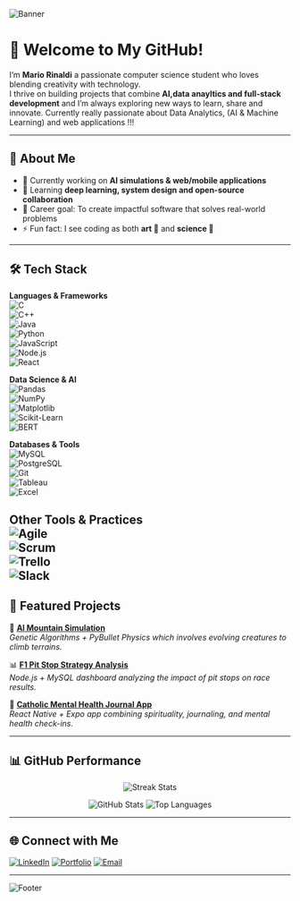 <!-- Banner -->
![Banner](https://capsule-render.vercel.app/api?type=waving&color=0:0f2027,100:2c5364&height=200&section=header&text=Mario%20Rinaldi&fontSize=45&fontColor=fff&animation=fadeIn)

# 👋 Welcome to My GitHub!

I’m **Mario Rinaldi** a passionate computer science student who loves blending creativity with technology.  
I thrive on building projects that combine **AI,data anayltics and full-stack development** and I’m always exploring new ways to learn, share and innovate. Currently really passionate about Data Analytics, (AI & Machine Learning) and web applications !!!

---

## 🚀 About Me
- 🔭 Currently working on **AI simulations & web/mobile applications**  
- 🌱 Learning **deep learning, system design and open-source collaboration**  
- 🎯 Career goal: To create impactful software that solves real-world problems  
- ⚡ Fun fact: I see coding as both **art 🎨** and **science 🔬**

---

## 🛠️ Tech Stack  

**Languages & Frameworks**  
![C](https://img.shields.io/badge/C-00599C?style=flat&logo=c&logoColor=white)  
![C++](https://img.shields.io/badge/C++-00599C?style=flat&logo=cplusplus&logoColor=white)  
![Java](https://img.shields.io/badge/Java-007396?style=flat&logo=java&logoColor=white)  
![Python](https://img.shields.io/badge/Python-3776AB?style=flat&logo=python&logoColor=white)  
![JavaScript](https://img.shields.io/badge/JavaScript-F7DF1E?style=flat&logo=javascript&logoColor=black)  
![Node.js](https://img.shields.io/badge/Node.js-339933?style=flat&logo=nodedotjs&logoColor=white)  
![React](https://img.shields.io/badge/React-61DAFB?style=flat&logo=react&logoColor=black)  

**Data Science & AI**  
![Pandas](https://img.shields.io/badge/Pandas-150458?style=flat&logo=pandas&logoColor=white)  
![NumPy](https://img.shields.io/badge/Numpy-013243?style=flat&logo=numpy&logoColor=white)  
![Matplotlib](https://img.shields.io/badge/Matplotlib-004080?style=flat&logo=matplotlib&logoColor=white)  
![Scikit-Learn](https://img.shields.io/badge/Scikit--Learn-F7931E?style=flat&logo=scikitlearn&logoColor=white)  
![BERT](https://img.shields.io/badge/BERT-NLP-green?style=flat)  

**Databases & Tools**  
![MySQL](https://img.shields.io/badge/MySQL-4479A1?style=flat&logo=mysql&logoColor=white)  
![PostgreSQL](https://img.shields.io/badge/PostgreSQL-336791?style=flat&logo=postgresql&logoColor=white)  
![Git](https://img.shields.io/badge/Git-F05032?style=flat&logo=git&logoColor=white)  
![Tableau](https://img.shields.io/badge/Tableau-E97627?style=flat&logo=tableau&logoColor=white)  
![Excel](https://img.shields.io/badge/Excel-217346?style=flat&logo=microsoft-excel&logoColor=white)  

**Other Tools & Practices**  
![Agile](https://img.shields.io/badge/Agile-0052CC?style=flat&logo=jira&logoColor=white)  
![Scrum](https://img.shields.io/badge/Scrum-6DB33F?style=flat&logo=scrumalliance&logoColor=white)  
![Trello](https://img.shields.io/badge/Trello-0052CC?style=flat&logo=trello&logoColor=white)  
![Slack](https://img.shields.io/badge/Slack-4A154B?style=flat&logo=slack&logoColor=white)  
---

## 🌟 Featured Projects

🚀 [**AI Mountain Simulation**](https://github.com/mariorinaldi1907/AI-mountain-simulation)  
*Genetic Algorithms + PyBullet Physics which involves evolving creatures to climb terrains.*  

📊 [**F1 Pit Stop Strategy Analysis**](https://github.com/mariorinaldi1907/F1-pitstop-analysis)  
*Node.js + MySQL dashboard analyzing the impact of pit stops on race results.*  

📱 [**Catholic Mental Health Journal App**](https://github.com/mariorinaldi1907/CatholicApp)  
*React Native + Expo app combining spirituality, journaling, and mental health check-ins.*  

---

## 📊 GitHub Performance

<p align="center">
  <img src="https://github-readme-streak-stats.herokuapp.com/?user=mariorinaldi1907&theme=tokyonight" alt="Streak Stats" />
</p>

<p align="center">
  <img src="https://github-readme-stats.vercel.app/api?username=mariorinaldi1907&show_icons=true&theme=tokyonight&count_private=true&hide_border=true" alt="GitHub Stats" />
  <img src="https://github-readme-stats.vercel.app/api/top-langs/?username=mariorinaldi1907&layout=compact&theme=tokyonight&hide_border=true" alt="Top Languages" />
</p>

---

## 🌐 Connect with Me

[![LinkedIn](https://img.shields.io/badge/LinkedIn-0077B5?style=flat&logo=linkedin&logoColor=white)](www.linkedin.com/in/nmariorinaldi)
[![Portfolio](https://img.shields.io/badge/Portfolio-000000?style=flat&logo=vercel&logoColor=white)](https://your-portfolio-link.com)
[![Email](https://img.shields.io/badge/Email-D14836?style=flat&logo=gmail&logoColor=white)](mariorinaldi2310@gmail.com)

---

<!-- Footer -->
![Footer](https://capsule-render.vercel.app/api?type=waving&color=0:2c5364,100:0f2027&height=120&section=footer)
